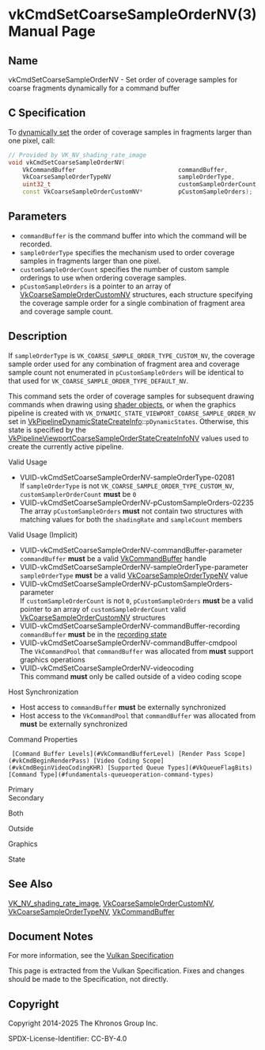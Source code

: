 # vkCmdSetCoarseSampleOrderNV(3) Manual Page

## Name

vkCmdSetCoarseSampleOrderNV - Set order of coverage samples for coarse fragments dynamically for a command buffer



## [](#_c_specification)C Specification

To [dynamically set](https://registry.khronos.org/vulkan/specs/latest/html/vkspec.html#pipelines-dynamic-state) the order of coverage samples in fragments larger than one pixel, call:

```c++
// Provided by VK_NV_shading_rate_image
void vkCmdSetCoarseSampleOrderNV(
    VkCommandBuffer                             commandBuffer,
    VkCoarseSampleOrderTypeNV                   sampleOrderType,
    uint32_t                                    customSampleOrderCount,
    const VkCoarseSampleOrderCustomNV*          pCustomSampleOrders);
```

## [](#_parameters)Parameters

- `commandBuffer` is the command buffer into which the command will be recorded.
- `sampleOrderType` specifies the mechanism used to order coverage samples in fragments larger than one pixel.
- `customSampleOrderCount` specifies the number of custom sample orderings to use when ordering coverage samples.
- `pCustomSampleOrders` is a pointer to an array of [VkCoarseSampleOrderCustomNV](https://registry.khronos.org/vulkan/specs/latest/man/html/VkCoarseSampleOrderCustomNV.html) structures, each structure specifying the coverage sample order for a single combination of fragment area and coverage sample count.

## [](#_description)Description

If `sampleOrderType` is `VK_COARSE_SAMPLE_ORDER_TYPE_CUSTOM_NV`, the coverage sample order used for any combination of fragment area and coverage sample count not enumerated in `pCustomSampleOrders` will be identical to that used for `VK_COARSE_SAMPLE_ORDER_TYPE_DEFAULT_NV`.

This command sets the order of coverage samples for subsequent drawing commands when drawing using [shader objects](https://registry.khronos.org/vulkan/specs/latest/html/vkspec.html#shaders-objects), or when the graphics pipeline is created with `VK_DYNAMIC_STATE_VIEWPORT_COARSE_SAMPLE_ORDER_NV` set in [VkPipelineDynamicStateCreateInfo](https://registry.khronos.org/vulkan/specs/latest/man/html/VkPipelineDynamicStateCreateInfo.html)::`pDynamicStates`. Otherwise, this state is specified by the [VkPipelineViewportCoarseSampleOrderStateCreateInfoNV](https://registry.khronos.org/vulkan/specs/latest/man/html/VkPipelineViewportCoarseSampleOrderStateCreateInfoNV.html) values used to create the currently active pipeline.

Valid Usage

- [](#VUID-vkCmdSetCoarseSampleOrderNV-sampleOrderType-02081)VUID-vkCmdSetCoarseSampleOrderNV-sampleOrderType-02081  
  If `sampleOrderType` is not `VK_COARSE_SAMPLE_ORDER_TYPE_CUSTOM_NV`, `customSamplerOrderCount` **must** be `0`
- [](#VUID-vkCmdSetCoarseSampleOrderNV-pCustomSampleOrders-02235)VUID-vkCmdSetCoarseSampleOrderNV-pCustomSampleOrders-02235  
  The array `pCustomSampleOrders` **must** not contain two structures with matching values for both the `shadingRate` and `sampleCount` members

Valid Usage (Implicit)

- [](#VUID-vkCmdSetCoarseSampleOrderNV-commandBuffer-parameter)VUID-vkCmdSetCoarseSampleOrderNV-commandBuffer-parameter  
  `commandBuffer` **must** be a valid [VkCommandBuffer](https://registry.khronos.org/vulkan/specs/latest/man/html/VkCommandBuffer.html) handle
- [](#VUID-vkCmdSetCoarseSampleOrderNV-sampleOrderType-parameter)VUID-vkCmdSetCoarseSampleOrderNV-sampleOrderType-parameter  
  `sampleOrderType` **must** be a valid [VkCoarseSampleOrderTypeNV](https://registry.khronos.org/vulkan/specs/latest/man/html/VkCoarseSampleOrderTypeNV.html) value
- [](#VUID-vkCmdSetCoarseSampleOrderNV-pCustomSampleOrders-parameter)VUID-vkCmdSetCoarseSampleOrderNV-pCustomSampleOrders-parameter  
  If `customSampleOrderCount` is not `0`, `pCustomSampleOrders` **must** be a valid pointer to an array of `customSampleOrderCount` valid [VkCoarseSampleOrderCustomNV](https://registry.khronos.org/vulkan/specs/latest/man/html/VkCoarseSampleOrderCustomNV.html) structures
- [](#VUID-vkCmdSetCoarseSampleOrderNV-commandBuffer-recording)VUID-vkCmdSetCoarseSampleOrderNV-commandBuffer-recording  
  `commandBuffer` **must** be in the [recording state](#commandbuffers-lifecycle)
- [](#VUID-vkCmdSetCoarseSampleOrderNV-commandBuffer-cmdpool)VUID-vkCmdSetCoarseSampleOrderNV-commandBuffer-cmdpool  
  The `VkCommandPool` that `commandBuffer` was allocated from **must** support graphics operations
- [](#VUID-vkCmdSetCoarseSampleOrderNV-videocoding)VUID-vkCmdSetCoarseSampleOrderNV-videocoding  
  This command **must** only be called outside of a video coding scope

Host Synchronization

- Host access to `commandBuffer` **must** be externally synchronized
- Host access to the `VkCommandPool` that `commandBuffer` was allocated from **must** be externally synchronized

Command Properties

     [Command Buffer Levels](#VkCommandBufferLevel) [Render Pass Scope](#vkCmdBeginRenderPass) [Video Coding Scope](#vkCmdBeginVideoCodingKHR) [Supported Queue Types](#VkQueueFlagBits) [Command Type](#fundamentals-queueoperation-command-types)

Primary  
Secondary

Both

Outside

Graphics

State

## [](#_see_also)See Also

[VK\_NV\_shading\_rate\_image](https://registry.khronos.org/vulkan/specs/latest/man/html/VK_NV_shading_rate_image.html), [VkCoarseSampleOrderCustomNV](https://registry.khronos.org/vulkan/specs/latest/man/html/VkCoarseSampleOrderCustomNV.html), [VkCoarseSampleOrderTypeNV](https://registry.khronos.org/vulkan/specs/latest/man/html/VkCoarseSampleOrderTypeNV.html), [VkCommandBuffer](https://registry.khronos.org/vulkan/specs/latest/man/html/VkCommandBuffer.html)

## [](#_document_notes)Document Notes

For more information, see the [Vulkan Specification](https://registry.khronos.org/vulkan/specs/latest/html/vkspec.html#vkCmdSetCoarseSampleOrderNV)

This page is extracted from the Vulkan Specification. Fixes and changes should be made to the Specification, not directly.

## [](#_copyright)Copyright

Copyright 2014-2025 The Khronos Group Inc.

SPDX-License-Identifier: CC-BY-4.0